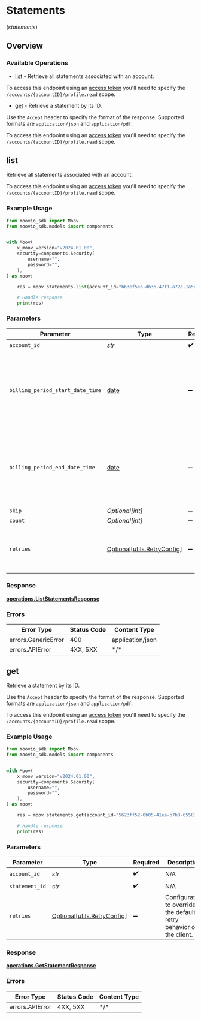 # Statements
(*statements*)

## Overview

### Available Operations

* [list](#list) - Retrieve all statements associated with an account.

To access this endpoint using an [access token](https://docs.moov.io/api/authentication/access-tokens/) 
you'll need to specify the `/accounts/{accountID}/profile.read` scope.
* [get](#get) - Retrieve a statement by its ID.

Use the `Accept` header to specify the format of the response. Supported formats are `application/json` and `application/pdf`.

To access this endpoint using an [access token](https://docs.moov.io/api/authentication/access-tokens/)
you'll need to specify the `/accounts/{accountID}/profile.read` scope.

## list

Retrieve all statements associated with an account.

To access this endpoint using an [access token](https://docs.moov.io/api/authentication/access-tokens/) 
you'll need to specify the `/accounts/{accountID}/profile.read` scope.

### Example Usage

<!-- UsageSnippet language="python" operationID="listStatements" method="get" path="/accounts/{accountID}/statements" -->
```python
from moovio_sdk import Moov
from moovio_sdk.models import components


with Moov(
    x_moov_version="v2024.01.00",
    security=components.Security(
        username="",
        password="",
    ),
) as moov:

    res = moov.statements.list(account_id="b63ef5ea-db36-47f1-a72e-1a5eb1c43c0f", skip=60, count=20)

    # Handle response
    print(res)

```

### Parameters

| Parameter                                                                                                       | Type                                                                                                            | Required                                                                                                        | Description                                                                                                     | Example                                                                                                         |
| --------------------------------------------------------------------------------------------------------------- | --------------------------------------------------------------------------------------------------------------- | --------------------------------------------------------------------------------------------------------------- | --------------------------------------------------------------------------------------------------------------- | --------------------------------------------------------------------------------------------------------------- |
| `account_id`                                                                                                    | *str*                                                                                                           | :heavy_check_mark:                                                                                              | N/A                                                                                                             |                                                                                                                 |
| `billing_period_start_date_time`                                                                                | [date](https://docs.python.org/3/library/datetime.html#date-objects)                                            | :heavy_minus_sign:                                                                                              | Optional date-time which inclusively filters all statements where billing period is on or after this date-time. |                                                                                                                 |
| `billing_period_end_date_time`                                                                                  | [date](https://docs.python.org/3/library/datetime.html#date-objects)                                            | :heavy_minus_sign:                                                                                              | Optional date-time which exclusively filters all statements where billing period is before this date-time.      |                                                                                                                 |
| `skip`                                                                                                          | *Optional[int]*                                                                                                 | :heavy_minus_sign:                                                                                              | N/A                                                                                                             | 60                                                                                                              |
| `count`                                                                                                         | *Optional[int]*                                                                                                 | :heavy_minus_sign:                                                                                              | N/A                                                                                                             | 20                                                                                                              |
| `retries`                                                                                                       | [Optional[utils.RetryConfig]](../../models/utils/retryconfig.md)                                                | :heavy_minus_sign:                                                                                              | Configuration to override the default retry behavior of the client.                                             |                                                                                                                 |

### Response

**[operations.ListStatementsResponse](../../models/operations/liststatementsresponse.md)**

### Errors

| Error Type          | Status Code         | Content Type        |
| ------------------- | ------------------- | ------------------- |
| errors.GenericError | 400                 | application/json    |
| errors.APIError     | 4XX, 5XX            | \*/\*               |

## get

Retrieve a statement by its ID.

Use the `Accept` header to specify the format of the response. Supported formats are `application/json` and `application/pdf`.

To access this endpoint using an [access token](https://docs.moov.io/api/authentication/access-tokens/)
you'll need to specify the `/accounts/{accountID}/profile.read` scope.

### Example Usage

<!-- UsageSnippet language="python" operationID="getStatement" method="get" path="/accounts/{accountID}/statements/{statementID}" -->
```python
from moovio_sdk import Moov
from moovio_sdk.models import components


with Moov(
    x_moov_version="v2024.01.00",
    security=components.Security(
        username="",
        password="",
    ),
) as moov:

    res = moov.statements.get(account_id="5623ff52-0b05-41ea-b7b3-655835064007", statement_id="9d45acbf-c4fe-4843-846c-eaa43c9ca17f")

    # Handle response
    print(res)

```

### Parameters

| Parameter                                                           | Type                                                                | Required                                                            | Description                                                         |
| ------------------------------------------------------------------- | ------------------------------------------------------------------- | ------------------------------------------------------------------- | ------------------------------------------------------------------- |
| `account_id`                                                        | *str*                                                               | :heavy_check_mark:                                                  | N/A                                                                 |
| `statement_id`                                                      | *str*                                                               | :heavy_check_mark:                                                  | N/A                                                                 |
| `retries`                                                           | [Optional[utils.RetryConfig]](../../models/utils/retryconfig.md)    | :heavy_minus_sign:                                                  | Configuration to override the default retry behavior of the client. |

### Response

**[operations.GetStatementResponse](../../models/operations/getstatementresponse.md)**

### Errors

| Error Type      | Status Code     | Content Type    |
| --------------- | --------------- | --------------- |
| errors.APIError | 4XX, 5XX        | \*/\*           |